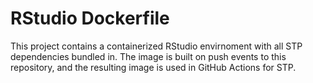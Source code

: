 # RStudio Dockerfile

This project contains a containerized RStudio envirnoment with all STP dependencies bundled in. The image is built on push events to this repository, and the resulting image is used in GitHub Actions for STP.
